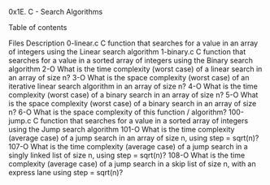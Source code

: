 0x1E. C - Search Algorithms

Table of contents

Files Description
0-linear.c C function that searches for a value in an array of integers using the Linear search algorithm
1-binary.c C function that searches for a value in a sorted array of integers using the Binary search algorithm
2-O What is the time complexity (worst case) of a linear search in an array of size n?
3-O What is the space complexity (worst case) of an iterative linear search algorithm in an array of size n?
4-O What is the time complexity (worst case) of a binary search in an array of size n?
5-O What is the space complexity (worst case) of a binary search in an array of size n?
6-O What is the space complexity of this function / algorithm?
100-jump.c C function that searches for a value in a sorted array of integers using the Jump search algorithm
101-O What is the time complexity (average case) of a jump search in an array of size n, using step = sqrt(n)?
107-O What is the time complexity (average case) of a jump search in a singly linked list of size n, using step = sqrt(n)?
108-O What is the time complexity (average case) of a jump search in a skip list of size n, with an express lane using step = sqrt(n)?
